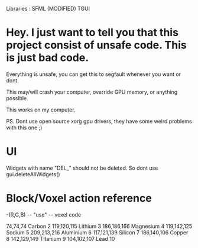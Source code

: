 Libraries : 
SFML
(MODIFIED) TGUI



# Hey. I just want to tell you that this project consist of unsafe code. This is just bad code.
Everything is unsafe, you can get this to segfault whenever you want or dont. 

This may/will crash your computer, override GPU memory, or anything possible.

This works on my computer. 

PS. Dont use open source xorg gpu drivers, they have some weird problems with this one ;)



# UI 
Widgets with name "DEL_" should not be deleted.
So dont use gui.deleteAllWidgets()




# Block/Voxel action reference

-(R,G,B) -- "use" -- voxel code


74,74,74 Carbon       2
119,120,115 Lithium   3
186,186,166 Magnesium 4
119,142,125 Sodium    5
209,213,216 Aluminium 6
117,121,139 Silicon   7
186,140,106 Copper    8
142,129,149 Titanium  9
104,102,107 Lead      10
